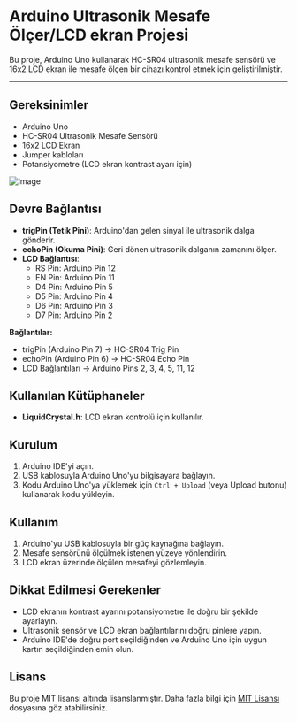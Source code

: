 # Arduino Ultrasonik Mesafe Ölçer/LCD ekran Projesi

Bu proje, Arduino Uno kullanarak HC-SR04 ultrasonik mesafe sensörü ve 16x2 LCD ekran ile mesafe ölçen bir cihazı kontrol etmek için geliştirilmiştir.

---

## Gereksinimler

- Arduino Uno
- HC-SR04 Ultrasonik Mesafe Sensörü
- 16x2 LCD Ekran
- Jumper kabloları
- Potansiyometre (LCD ekran kontrast ayarı için)


![Image](https://github.com/user-attachments/assets/f27441de-36c4-4bb9-8892-468fd1c3554b)

## Devre Bağlantısı

- **trigPin (Tetik Pini)**: Arduino'dan gelen sinyal ile ultrasonik dalga gönderir.
- **echoPin (Okuma Pini)**: Geri dönen ultrasonik dalganın zamanını ölçer.
- **LCD Bağlantısı**:
  - RS Pin: Arduino Pin 12
  - EN Pin: Arduino Pin 11
  - D4 Pin: Arduino Pin 5
  - D5 Pin: Arduino Pin 4
  - D6 Pin: Arduino Pin 3
  - D7 Pin: Arduino Pin 2

**Bağlantılar:**
- trigPin (Arduino Pin 7) → HC-SR04 Trig Pin
- echoPin (Arduino Pin 6) → HC-SR04 Echo Pin
- LCD Bağlantıları → Arduino Pins 2, 3, 4, 5, 11, 12

## Kullanılan Kütüphaneler

- **LiquidCrystal.h**: LCD ekran kontrolü için kullanılır.

## Kurulum

1. Arduino IDE'yi açın.
2. USB kablosuyla Arduino Uno'yu bilgisayara bağlayın.
3. Kodu Arduino Uno'ya yüklemek için `Ctrl + Upload` (veya Upload butonu) kullanarak kodu yükleyin.

## Kullanım

1. Arduino'yu USB kablosuyla bir güç kaynağına bağlayın.
2. Mesafe sensörünü ölçülmek istenen yüzeye yönlendirin.
3. LCD ekran üzerinde ölçülen mesafeyi gözlemleyin.

## Dikkat Edilmesi Gerekenler

- LCD ekranın kontrast ayarını potansiyometre ile doğru bir şekilde ayarlayın.
- Ultrasonik sensör ve LCD ekran bağlantılarını doğru pinlere yapın.
- Arduino IDE'de doğru port seçildiğinden ve Arduino Uno için uygun kartın seçildiğinden emin olun.

## Lisans

Bu proje MIT lisansı altında lisanslanmıştır. Daha fazla bilgi için [MIT Lisansı](LICENSE) dosyasına göz atabilirsiniz.



